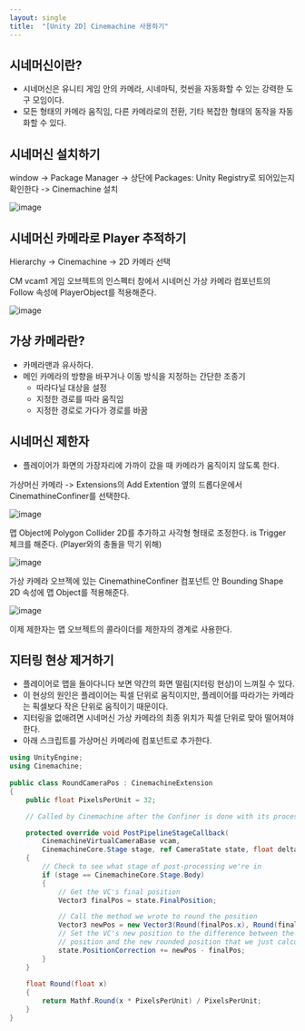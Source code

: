 ```yaml
---
layout: single
title:  "[Unity 2D] Cinemachine 사용하기"
---
```


## 시네머신이란?
- 시네머신은 유니티 게임 안의 카메라, 시네마틱, 컷씬을 자동화할 수 있는 강력한 도구 모임이다.
- 모든 형태의 카메라 움직임, 다른 카메라로의 전환, 기타 복잡한 형태의 동작을 자동화할 수 있다.


## 시네머신 설치하기
window -> Package Manager -> 상단에 Packages: Unity Registry로 되어있는지 확인한다 -> Cinemachine 설치

![image](https://user-images.githubusercontent.com/55589616/210342318-37b8e369-425c-47c9-adee-f415aafafc9e.png)


## 시네머신 카메라로 Player 추적하기
Hierarchy -> Cinemachine -> 2D 카메라 선택

CM vcam1 게임 오브젝트의 인스펙터 창에서 시네머신 가상 카메라 컴포넌트의 Follow 속성에 PlayerObject를 적용해준다.

![image](https://user-images.githubusercontent.com/55589616/210343868-b931acc8-30e6-403f-996f-049709a1515b.png)


## 가상 카메라란?
- 카메라맨과 유사하다.
- 메인 카메라의 방향을 바꾸거나 이동 방식을 지정하는 간단한 조종기
    - 따라다닐 대상을 설정
    - 지정한 경로를 따라 움직임
    - 지정한 경로로 가다가 경로를 바꿈


## 시네머신 제한자
- 플레이어가 화면의 가장자리에 가까이 갔을 때 카메라가 움직이지 않도록 한다.

가상머신 카메라 -> Extensions의 Add Extention 옆의 드롭다운에서 CinemathineConfiner를 선택한다.

![image](https://user-images.githubusercontent.com/55589616/210353993-80db8544-9c8f-4a6d-83e0-b0f0610dc5e9.png)

맵 Object에 Polygon Collider 2D를 추가하고 사각형 형태로 조정한다.
is Trigger 체크를 해준다. (Player와의 충돌을 막기 위해)

![image](https://user-images.githubusercontent.com/55589616/210357292-6002ba69-1046-4607-aefb-56ae93bb8915.png)

가상 카메라 오브젝에 있는 CinemathineConfiner 컴포넌트 안 Bounding Shape 2D 속성에 맵 Object를 적용해준다.

![image](https://user-images.githubusercontent.com/55589616/210357544-cd3561b7-8574-44e4-841f-117c1b6df642.png)

이제 제한자는 맵 오브젝트의 콜라이더를 제한자의 경계로 사용한다.


## 지터링 현상 제거하기
- 플레이어로 맵을 돌아다니다 보면 약간의 화면 떨림(지터링 현상)이 느껴질 수 있다. 
- 이 현상의 원인은 플레이어는 픽셀 단위로 움직이지만, 플레이어를 따라가는 카메라는 픽셀보다 작은 단위로 움직이기 때문이다. 
- 지터링을 없애려면 시네머신 가상 카메라의 최종 위치가 픽셀 단위로 맞아 떨어져야 한다.
- 아래 스크립트를 가상머신 카메라에 컴포넌트로 추가한다.

``` c#
using UnityEngine;
using Cinemachine;
 
public class RoundCameraPos : CinemachineExtension
{
    public float PixelsPerUnit = 32;

    // Called by Cinemachine after the Confiner is done with its processing pipeline

    protected override void PostPipelineStageCallback(
        CinemachineVirtualCameraBase vcam,
        CinemachineCore.Stage stage, ref CameraState state, float deltaTime)
    {
        // Check to see what stage of post-processing we're in
        if (stage == CinemachineCore.Stage.Body)
        {
            // Get the VC's final position
            Vector3 finalPos = state.FinalPosition;

            // Call the method we wrote to round the position
            Vector3 newPos = new Vector3(Round(finalPos.x), Round(finalPos.y), finalPos.z);
            // Set the VC's new position to the difference between the old 
            // position and the new rounded position that we just calculated
            state.PositionCorrection += newPos - finalPos;
        }
    }
 
    float Round(float x)
    {
        return Mathf.Round(x * PixelsPerUnit) / PixelsPerUnit;
    }
}
```